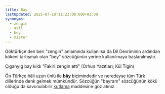 ```yaml
---
title: Bay
lastUpdated: 2025-07-18T11:23:00.000+03:00
synonyms:
  - zengin
  - asil
  - bey
  - mister
---
```

Göktürkçe'den beri "zengin" anlamında kullanılsa da Dil Devriminin ardından kökeni tartışmalı olan "bey" sözcüğünün yerine kullanılmaya başlanılmıştır.

Çıganyıg bay kıldı "Fakiri zengin etti" (Orhun Yazıtları, Kül Tigin)

Ön Türkçe hâli uzun ünlü ile **bāy** biçimindedir ve neredeyse tüm Türk dillerinde denk gelmek mümkündür. Sözcüğün "bayram" sözcüğünün kökü olduğu da savunulabilir [kutlama](/sozluk/kutlama) maddesine göz atınız.
